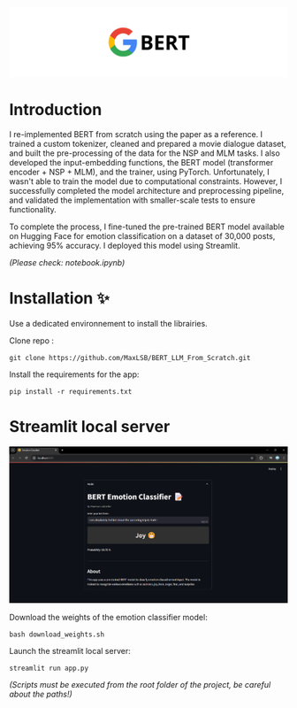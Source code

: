<div align="center">
  <img src="assets/banner.png" alt="Example" width="1000"/>
</div>

# Introduction

I re-implemented BERT from scratch using the paper as a reference. I trained a custom tokenizer, cleaned and prepared a movie dialogue dataset, and built the pre-processing of the data for the NSP and MLM tasks. I also developed the input-embedding functions, the BERT model (transformer encoder + NSP + MLM), and the trainer, using PyTorch. Unfortunately, I wasn't able to train the model due to computational constraints. However, I successfully completed the model architecture and preprocessing pipeline, and validated the implementation with smaller-scale tests to ensure functionality.

To complete the process, I fine-tuned the pre-trained BERT model available on Hugging Face for emotion classification on a dataset of 30,000 posts, achieving 95% accuracy. I deployed this model using Streamlit.

_(Please check: notebook.ipynb)_

# Installation ✨

Use a dedicated environnement to install the librairies.

Clone repo :
```
git clone https://github.com/MaxLSB/BERT_LLM_From_Scratch.git
```
Install the requirements for the app:
```
pip install -r requirements.txt
```

# Streamlit local server 

<div align="center">
  <img src="assets/app.png" alt="Example" width="800" />
</div>

Download the weights of the emotion classifier model:
```
bash download_weights.sh
```
Launch the streamlit local server:
```
streamlit run app.py
```

_(Scripts must be executed from the root folder of the project, be careful about the paths!)_
